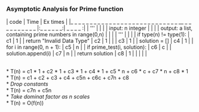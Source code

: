 ### Asymptotic Analysis for Prime function

|                                    code                                        |   Time      | Ex times |
|_ _ _ _ _ _ _ _ _  _ _ _ _ _ _ _ _ _ _ _ _ _ _ _ _ _ _ _ __ _ _ _ _ _ _ _ _ _ _ |:_ _ _ _ _ _:| _ _ _ _ :|
|    '''                                                                         |             |          |
|    input: n integer                                                            |             |          |
|    output: a list, containing prime numbers in range(0,n)                      |             |          |
|    '''                                                                         |             |          |
|    if type(n) != type(1):                                                      |    c1       |     1    |
|        return "Invalid Data Type"                                              |    c2       |     1    |
|                                                                                |    c3       |     1    |
|    solution = []                                                               |    c4       |     1    |
|    for i in range(0, n + 1):                                                   |    c5       |     n    |
|        if prime_test(i, solution):                                             |    c6       |     c    |
|            solution.append(i)                                                  |    c7       |     n    |
|    return solution                                                             |    c8       |     1    |
|                                                                                |             |          |


<br /> * T(n) = c1 * 1 + c2 * 1 + c3 * 1 + c4 * 1 + c5 * n + c6 * c + c7 * n + c8 * 1 <br />
       * T(n) = c1 + c2 + c3 + c4 + c5n + c6c + c7n + c8 <br />
       *  *Drop constants* <br />
       *  T(n) = c7n + c5n   <br />
       * *Take dominat factor as n scales* <br />
       * T(n) = O(f(n))
